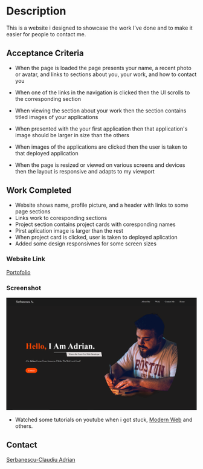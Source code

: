
# Description
 
 This is a website i designed to showcase the work I've done and to make it easier for people to contact me.

## Acceptance Criteria

* When the page is loaded the page presents your name, a recent photo or avatar, and links to sections about you, your work, and how to contact you

* When one of the links in the navigation is clicked then the UI scrolls to the corresponding section

* When viewing the section about your work then the section contains titled images of your applications

* When presented with the your first application then that application's image should be larger in size than the others

* When images of the applications are clicked then the user is taken to that deployed application

* When the page is resized or viewed on various screens and devices then the layout is responsive and adapts to my viewport

## Work Completed

* Website shows name, profile picture, and a header with links to some page sections
* Links work to coresponding sections
* Project section contains project cards with coresponding names
* Pirst aplication image is larger than the rest
* When project card is clicked, user is taken to deployed aplication
* Added some design responsivnes for some screen sizes

### Website Link
[Portofolio](https://fishmon.github.io/portofolio-SA/)




### Screenshot

![screenshot](./assets/images/Capture.PNG)

* Watched some tutorials on youtube when i got stuck, [Modern Web](https://www.youtube.com/@ModernWeb) and others.

## Contact
[Serbanescu-Claudiu Adrian](https://github.com/fishmon)
